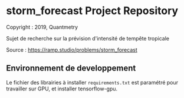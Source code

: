 # storm_forecast Project Repository

Copyright : 2019, Quantmetry

Sujet de recherche sur la prévision d'intensité de tempête tropicale

Source : https://ramp.studio/problems/storm_forecast

## Environnement de developpement 
Le fichier des librairies à installer ```requirements.txt``` est paramétré pour travailler sur GPU, et installer tensorflow-gpu.